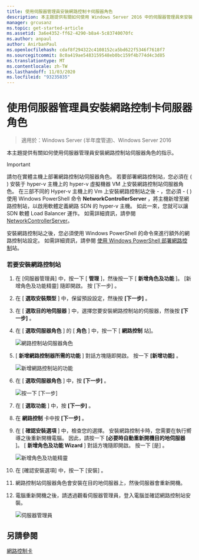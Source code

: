 ```yaml
---
title: 使用伺服器管理員安裝網路控制卡伺服器角色
description: 本主題提供有關如何使用 Windows Server 2016 中的伺服器管理員來安裝網路控制站伺服器角色的指示。
manager: grcusanz
ms.topic: get-started-article
ms.assetid: 3a6e4352-ff62-4290-b8a4-5c83740070fc
ms.author: anpaul
author: AnirbanPaul
ms.openlocfilehash: cdaf8f294322c4108152ca5bd622f5346f7618f7
ms.sourcegitcommit: 8c0a419ae5483159548eb0bc159f4b774d4c3d85
ms.translationtype: MT
ms.contentlocale: zh-TW
ms.lasthandoff: 11/03/2020
ms.locfileid: "93235835"
---
```

# <a name="install-the-network-controller-server-role-using-server-manager"></a>使用伺服器管理員安裝網路控制卡伺服器角色

> 適用於：Windows Server (半年度管道)、Windows Server 2016

本主題提供有關如何使用伺服器管理員安裝網路控制站伺服器角色的指示。

> [!IMPORTANT]
> 請勿在實體主機上部署網路控制站伺服器角色。 若要部署網路控制站，您必須在 \( \) 安裝于 hyper-v 主機上的 hyper-v 虛擬機器 VM 上安裝網路控制站伺服器角色。 在三部不同的 Hyper-v 主機上的 Vm 上安裝網路控制站之後 \- ，您必須 \- \( \) 使用 Windows PowerShell 命令 **NetworkControllerServer** ，將主機新增至網路控制站，以啟用軟體定義網路 SDN 的 hyper-v 主機。 如此一來，您就可以讓 SDN 軟體 Load Balancer 運作。 如需詳細資訊，請參閱 [NetworkControllerServer](https://docs.microsoft.com/powershell/module/networkcontroller/new-networkcontrollerserver)。

安裝網路控制站之後，您必須使用 Windows PowerShell 的命令來進行額外的網路控制站設定。 如需詳細資訊，請參閱 [使用 Windows PowerShell 部署網路控制](../../deploy/Deploy-Network-Controller-using-Windows-PowerShell.md)站。

### <a name="to-install-network-controller"></a>若要安裝網路控制站

1. 在 [伺服器管理員] 中，按一下 [ **管理** ]，然後按一下 [ **新增角色及功能** ]。 [新增角色及功能精靈] 隨即開啟。 按 [下一步]  。

2. 在 [ **選取安裝類型** ] 中，保留預設設定，然後按 **[下一步]** 。

3. 在 [ **選取目的地伺服器** ] 中，選擇您要安裝網路控制站的伺服器，然後按 **[下一步]** 。

4. 在 [ **選取伺服器角色** ] 的 [ **角色** ] 中，按一下 [ **網路控制** 站]。

    ![網路控制站伺服器角色](../../../media/Install-the-Network-Controller-server-role-using-Server-Manager/netc_install_07.jpg)

5. [ **新增網路控制器所需的功能** ] 對話方塊隨即開啟。 按一下 **[新增功能]** 。

    ![新增網路控制站的功能](../../../media/Install-the-Network-Controller-server-role-using-Server-Manager/netc_install_06.jpg)

6. 在 [ **選取伺服器角色** ] 中，按 **[下一步]** 。

    ![按一下 [下一步]](../../../media/Install-the-Network-Controller-server-role-using-Server-Manager/netc_install_07.jpg)

7. 在 [ **選取功能** ] 中，按 **[下一步]** 。

8. 在 **網路控制** 卡中按 **[下一步]** 。

9. 在 [ **確認安裝選項** ] 中，檢查您的選擇。 安裝網路控制卡時，您需要在執行嚮導之後重新開機電腦。 因此，請按一下 **[必要時自動重新開機目的地伺服器** ]。 [ **新增角色及功能 Wizard** ] 對話方塊隨即開啟。 按一下 [是]  。

    ![新增角色及功能精靈](../../../media/Install-the-Network-Controller-server-role-using-Server-Manager/netc_install_11.jpg)

10. 在 [確認安裝選項]  中，按一下 [安裝]  。

11. 網路控制站伺服器角色會安裝在目的地伺服器上，然後伺服器會重新開機。

12. 電腦重新開機之後，請透過觀看伺服器管理員，登入電腦並確認網路控制站安裝。

    ![伺服器管理員](../../../media/Install-the-Network-Controller-server-role-using-Server-Manager/nc_013.jpg)

## <a name="see-also"></a>另請參閱
[網路控制卡](Network-Controller.md)

